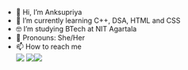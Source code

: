 - 👋 Hi, I’m Anksupriya
- 🌱 I’m currently learning C++, DSA, HTML and CSS
- 🤓 I’m studying BTech at NIT Agartala
- 🌻 Pronouns: She/Her
- 📫 How to reach me  
<a href="https://www.instagram.com/_.anksu._/" target="_blank"><img src="https://img.icons8.com/color/48/000000/instagram-new--v1.png"/></a>
<a href="https://www.linkedin.com/in/anksupriya-banerjee-b12758221/" target="_blank"><img src="https://img.icons8.com/color/48/000000/linkedin.png"/></a><a href="https://www.instagram.com/_.anksu._/" target="_blank"><img src="https://img.icons8.com/color/48/000000/twitter--v1.png"/>

<!---
Anksupriya29/Anksupriya29 is a ✨ special ✨ repository because its `README.md` (this file) appears on your GitHub profile.
You can click the Preview link to take a look at your changes.
--->

